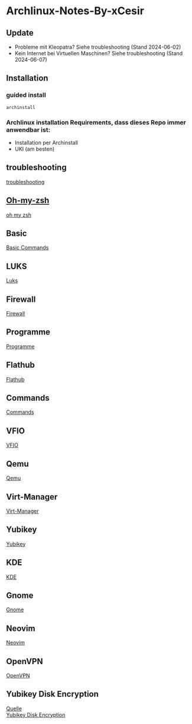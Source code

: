 # Archlinux-Notes-By-xCesir

## Update
- Probleme mit Kleopatra? Siehe troubleshooting (Stand 2024-06-02)
- Kein Internet bei Virtuellen Maschinen? Siehe troubleshooting (Stand 2024-06-07)

## Installation

### guided install

````
archinstall
````

 ### Archlinux installation Requirements, dass dieses Repo immer anwendbar ist:
 - Installation per Archinstall
 - UKI (am besten)

## troubleshooting

[troubleshooting](./troubleshooting.md)

## [Oh-my-zsh](https://github.com/ohmyzsh/ohmyzsh/wiki)

[oh my zsh](./ohmyzsh.md)

## Basic

[Basic Commands](BasicCommands.md)

## LUKS

[Luks](./Luks.md)

## Firewall
[Firewall](./Firewall.md)

## Programme

[Programme](./Programme.md)

## Flathub

[Flathub](./Flathub.md)

## Commands

[Commands](./Commands.md)

## VFIO

[VFIO](./VFIO.md)

## Qemu

[Qemu](./Qemu.md)

## Virt-Manager
[Virt-Manager](./virt-manager.md)

## Yubikey

[Yubikey](./Yubikey.md)

## KDE
[KDE](./KDE.md)

## Gnome
[Gnome](./Gnome.md)

## Neovim

[Neovim](./Neovim.md)

## OpenVPN

[OpenVPN](./OpenVPN.md)

## Yubikey Disk Encryption

[Quelle](https://github.com/agherzan/yubikey-full-disk-encryption)<br>
[Yubikey Disk Encryption](./YubikeyDiskEncryption.md)

